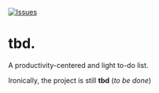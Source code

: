   [![Issues][issues-shield]][issues-url]


# tbd.
A productivity-centered and light to-do list.

Ironically, the project is still **tbd** (*to be done*)



[issues-shield]: https://img.shields.io/github/issues/david-dgc/tbd.svg?style=for-the-badge
[issues-url]: https://github.com/david-dgc/tbd/issues
